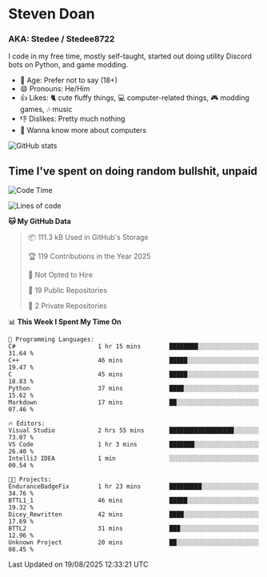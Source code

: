 # Steven Doan
### AKA: Stedee / Stedee8722
I code in my free time, mostly self-taught, started out doing utility Discord bots on Python, and game modding.

- 🤔 Age: Prefer not to say (18+)
- 😄 Pronouns: He/Him
- 👍 Likes: 🐈 cute fluffy things, 💻 computer-related things, 🎮 modding games, 🎶 music
- 👎 Dislikes: Pretty much nothing
- 🥹 Wanna know more about computers

![GitHub stats](https://github-readme-stats-iota-mocha-40.vercel.app/api?username=Stedee8722&show=prs_merged,prs_merged_percentage&show_icons=true&theme=transparent)

## Time I've spent on doing random bullshit, unpaid
<!--START_SECTION:Time I've spent on doing random bullshit, unpaid-->
![Code Time](http://img.shields.io/badge/Code%20Time-308%20hrs%2033%20mins-blue)

![Lines of code](https://img.shields.io/badge/From%20Hello%20World%20I%27ve%20Written-87.2%20thousand%20lines%20of%20code-blue)

**🐱 My GitHub Data** 

> 📦 111.3 kB Used in GitHub's Storage 
 > 
> 🏆 119 Contributions in the Year 2025
 > 
> 🚫 Not Opted to Hire
 > 
> 📜 19 Public Repositories 
 > 
> 🔑 2 Private Repositories 
 > 
📊 **This Week I Spent My Time On** 

```text
💬 Programming Languages: 
C#                       1 hr 15 mins        ████████░░░░░░░░░░░░░░░░░   31.64 % 
C++                      46 mins             █████░░░░░░░░░░░░░░░░░░░░   19.47 % 
C                        45 mins             █████░░░░░░░░░░░░░░░░░░░░   18.83 % 
Python                   37 mins             ████░░░░░░░░░░░░░░░░░░░░░   15.62 % 
Markdown                 17 mins             ██░░░░░░░░░░░░░░░░░░░░░░░   07.46 % 

🔥 Editors: 
Visual Studio            2 hrs 55 mins       ██████████████████░░░░░░░   73.07 % 
VS Code                  1 hr 3 mins         ███████░░░░░░░░░░░░░░░░░░   26.40 % 
IntelliJ IDEA            1 min               ░░░░░░░░░░░░░░░░░░░░░░░░░   00.54 % 

🐱‍💻 Projects: 
EnduranceBadgeFix        1 hr 23 mins        █████████░░░░░░░░░░░░░░░░   34.76 % 
BTTL1_1                  46 mins             █████░░░░░░░░░░░░░░░░░░░░   19.32 % 
Dicey_Rewritten          42 mins             ████░░░░░░░░░░░░░░░░░░░░░   17.69 % 
BTTL2                    31 mins             ███░░░░░░░░░░░░░░░░░░░░░░   12.96 % 
Unknown Project          20 mins             ██░░░░░░░░░░░░░░░░░░░░░░░   08.45 % 
```


 Last Updated on 19/08/2025 12:33:21 UTC
<!--END_SECTION:Time I've spent on doing random bullshit, unpaid-->
